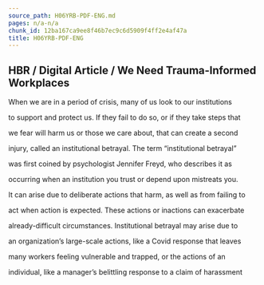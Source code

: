```yaml
---
source_path: H06YRB-PDF-ENG.md
pages: n/a-n/a
chunk_id: 12ba167ca9ee8f46b7ec9c6d5909f4ff2e4af47a
title: H06YRB-PDF-ENG
---
```

## HBR / Digital Article / We Need Trauma-Informed Workplaces

When we are in a period of crisis, many of us look to our institutions

to support and protect us. If they fail to do so, or if they take steps that

we fear will harm us or those we care about, that can create a second

injury, called an institutional betrayal. The term “institutional betrayal”

was first coined by psychologist Jennifer Freyd, who describes it as

occurring when an institution you trust or depend upon mistreats you.

It can arise due to deliberate actions that harm, as well as from failing to

act when action is expected. These actions or inactions can exacerbate

already-difficult circumstances. Institutional betrayal may arise due to

an organization’s large-scale actions, like a Covid response that leaves

many workers feeling vulnerable and trapped, or the actions of an

individual, like a manager’s belittling response to a claim of harassment
